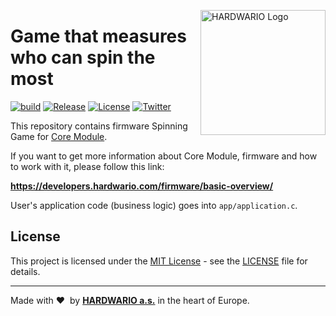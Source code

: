  <a href="https://www.hardwario.com/"><img src="https://www.hardwario.com/ci/assets/hw-logo.svg" width="200" alt="HARDWARIO Logo" align="right"></a>
 
# Game that measures who can spin the most

[![build](https://github.com/hardwario/bcf-radio-spinning-game/actions/workflows/main.yml/badge.svg)](https://github.com/hardwario/bcf-radio-spinning-game/actions/workflows/main.yml)
[![Release](https://img.shields.io/github/release/bigclownprojects/bcf-radio-spinning-game.svg)](https://github.com/bigclownprojects/bcf-radio-spinning-game/releases)
[![License](https://img.shields.io/github/license/bigclownprojects/bcf-radio-spinning-game.svg)](https://github.com/bigclownprojects/bcf-radio-spinning-game/blob/master/LICENSE)
[![Twitter](https://img.shields.io/twitter/follow/hardwario_en.svg?style=social&label=Follow)](https://twitter.com/hardwario_en)

This repository contains firmware Spinning Game for [Core Module](https://shop.bigclown.com/core-module).

If you want to get more information about Core Module, firmware and how to work with it, please follow this link:

**https://developers.hardwario.com/firmware/basic-overview/**

User's application code (business logic) goes into `app/application.c`.

## License

This project is licensed under the [MIT License](https://opensource.org/licenses/MIT/) - see the [LICENSE](LICENSE) file for details.

---

Made with &#x2764;&nbsp; by [**HARDWARIO a.s.**](https://www.hardwario.com/) in the heart of Europe.
